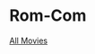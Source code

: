 # Rom-Com

[All Movies](Rom-Com%20867d3be63e5545418248728b4c88803a/All%20Movies%205a24ab3b34324e1aa590e5c1bc8b976c.csv)
